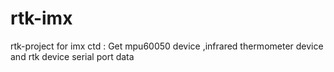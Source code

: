 # rtk-imx 
rtk-project for imx 
ctd : Get mpu60050 device ,infrared thermometer device and rtk device serial port data



